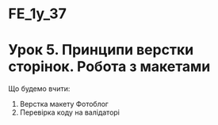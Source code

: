 # FE_1y_37

# Урок 5. Принципи верстки сторінок. Робота з макетами

Що будемо вчити:

1. Верстка макету Фотоблог
2. Перевірка коду на валідаторі
